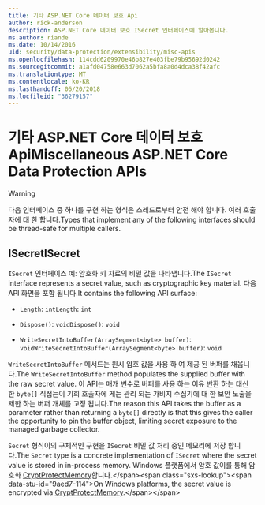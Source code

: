 ```yaml
---
title: 기타 ASP.NET Core 데이터 보호 Api
author: rick-anderson
description: ASP.NET Core 데이터 보호 ISecret 인터페이스에 알아봅니다.
ms.author: riande
ms.date: 10/14/2016
uid: security/data-protection/extensibility/misc-apis
ms.openlocfilehash: 114cdd6209970e46b827e403fbe79b95692d0242
ms.sourcegitcommit: a1afd04758e663d7062a5bfa8a0d4dca38f42afc
ms.translationtype: MT
ms.contentlocale: ko-KR
ms.lasthandoff: 06/20/2018
ms.locfileid: "36279157"
---
```

# <a name="miscellaneous-aspnet-core-data-protection-apis"></a><span data-ttu-id="9aed7-103">기타 ASP.NET Core 데이터 보호 Api</span><span class="sxs-lookup"><span data-stu-id="9aed7-103">Miscellaneous ASP.NET Core Data Protection APIs</span></span>

<a name="data-protection-extensibility-mics-apis"></a>

>[!WARNING]
> <span data-ttu-id="9aed7-104">다음 인터페이스 중 하나를 구현 하는 형식은 스레드로부터 안전 해야 합니다. 여러 호출자에 대 한 합니다.</span><span class="sxs-lookup"><span data-stu-id="9aed7-104">Types that implement any of the following interfaces should be thread-safe for multiple callers.</span></span>

## <a name="isecret"></a><span data-ttu-id="9aed7-105">ISecret</span><span class="sxs-lookup"><span data-stu-id="9aed7-105">ISecret</span></span>

<span data-ttu-id="9aed7-106">`ISecret` 인터페이스 예: 암호화 키 자료의 비밀 값을 나타냅니다.</span><span class="sxs-lookup"><span data-stu-id="9aed7-106">The `ISecret` interface represents a secret value, such as cryptographic key material.</span></span> <span data-ttu-id="9aed7-107">다음 API 화면을 포함 됩니다.</span><span class="sxs-lookup"><span data-stu-id="9aed7-107">It contains the following API surface:</span></span>

* <span data-ttu-id="9aed7-108">`Length`: `int`</span><span class="sxs-lookup"><span data-stu-id="9aed7-108">`Length`: `int`</span></span>

* <span data-ttu-id="9aed7-109">`Dispose()`: `void`</span><span class="sxs-lookup"><span data-stu-id="9aed7-109">`Dispose()`: `void`</span></span>

* <span data-ttu-id="9aed7-110">`WriteSecretIntoBuffer(ArraySegment<byte> buffer)`: `void`</span><span class="sxs-lookup"><span data-stu-id="9aed7-110">`WriteSecretIntoBuffer(ArraySegment<byte> buffer)`: `void`</span></span>

<span data-ttu-id="9aed7-111">`WriteSecretIntoBuffer` 메서드는 원시 암호 값을 사용 하 여 제공 된 버퍼를 채웁니다.</span><span class="sxs-lookup"><span data-stu-id="9aed7-111">The `WriteSecretIntoBuffer` method populates the supplied buffer with the raw secret value.</span></span> <span data-ttu-id="9aed7-112">이 API는 매개 변수로 버퍼를 사용 하는 이유 반환 하는 대신 한 `byte[]` 직접는이 기회 호출자에 게는 관리 되는 가비지 수집기에 대 한 보안 노출을 제한 하는 버퍼 개체를 고정 됩니다.</span><span class="sxs-lookup"><span data-stu-id="9aed7-112">The reason this API takes the buffer as a parameter rather than returning a `byte[]` directly is that this gives the caller the opportunity to pin the buffer object, limiting secret exposure to the managed garbage collector.</span></span>

<span data-ttu-id="9aed7-113">`Secret` 형식이의 구체적인 구현을 `ISecret` 비밀 값 처리 중인 메모리에 저장 합니다.</span><span class="sxs-lookup"><span data-stu-id="9aed7-113">The `Secret` type is a concrete implementation of `ISecret` where the secret value is stored in in-process memory.</span></span> <span data-ttu-id="9aed7-114">Windows 플랫폼에서 암호 값이를 통해 암호화 [CryptProtectMemory](https://msdn.microsoft.com/library/windows/desktop/aa380262(v=vs.85).aspx)합니다.</span><span class="sxs-lookup"><span data-stu-id="9aed7-114">On Windows platforms, the secret value is encrypted via [CryptProtectMemory](https://msdn.microsoft.com/library/windows/desktop/aa380262(v=vs.85).aspx).</span></span>
